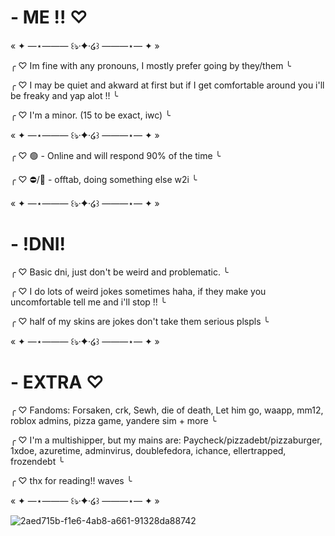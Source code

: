 # - ME !! ♡

« ✦ —⋆——― ꒰ঌ·✦·໒꒱ ———⋆— ✦ »

╭
♡ Im fine with any pronouns, I mostly prefer going by they/them
╰

╭
♡ I may be quiet and akward at first but if I get comfortable around you i'll be freaky and yap alot !!
╰

╭
♡ I'm a minor. (15 to be exact, iwc)
╰

« ✦ —⋆——― ꒰ঌ·✦·໒꒱ ———⋆— ✦ »

╭
♡ 🟢 - Online and will respond 90% of the time
╰

╭
♡ ⛔️/🌙 - offtab, doing something else w2i
╰

« ✦ —⋆——― ꒰ঌ·✦·໒꒱ ———⋆— ✦ »

# - !DNI!

╭
♡ Basic dni, just don't be weird and problematic. 
╰

╭
♡ I do lots of weird jokes sometimes haha, if they make you uncomfortable tell me and i'll stop !!
╰

╭
♡ half of my skins are jokes don't take them serious plspls
╰

« ✦ —⋆——― ꒰ঌ·✦·໒꒱ ———⋆— ✦ »
# - EXTRA ♡

╭
♡ Fandoms: Forsaken, crk, Sewh, die of death, Let him go, waapp, mm12, roblox admins, pizza game, yandere sim + more
╰

╭
♡ I'm a multishipper, but my mains are: Paycheck/pizzadebt/pizzaburger, 1xdoe, azuretime, adminvirus, doublefedora, ichance, ellertrapped, frozendebt
╰

╭
♡ thx for reading!! waves
╰

« ✦ —⋆——― ꒰ঌ·✦·໒꒱ ———⋆— ✦ »

![2aed715b-f1e6-4ab8-a661-91328da88742](https://github.com/user-attachments/assets/43c9f030-7b03-4237-9dc7-df3ede07a8a5)





